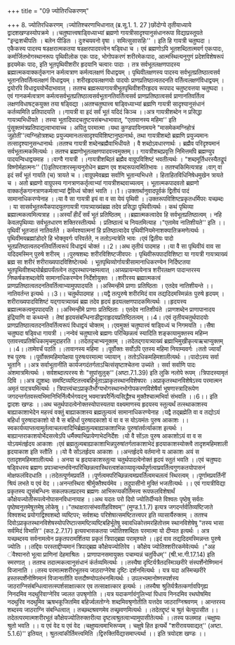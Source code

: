 +++
title = "09 ज्योतिरधिकरणम्"

+++
8. ज्योतिरधिकरणम् ।ज्योतिश्चरणाभिधानात् (ब्र.सू.1. 1. 27 )छोंदोग्ये तृतीयाध्याये द्वादशखण्डस्योपक्रमे ।।चतुष्पात्त्वषाड्विध्याभ्यां ब्रह्मणो गायत्रीसादृश्यानुसंधानरूपा विद्याप्रस्तूयते "इन्द्रःशचीपतिः । बलेन पीडितः । दुःश्चयवनो वृषा । समित्सुसासहिः'' । इति हि गायत्री चतुष्पदा । एकैकस्य पादस्य षडक्षरात्मकतया षडक्षरपादवत्त्वेन षड्विधा च । एवं ब्रह्मणोऽपि भूतशब्दितात्मवर्ग एकःपादः, कर्मार्जितभोगस्थानरूपः पृथिवीलोक एकः पादः, भोगोपकरणं शरीरमेकःपादः, आत्मस्थित्यनुगुणं प्रदेशविशेषरूपं हृदयमेकः पादः, इति भूतपृथिवीशरीर हृदयानि चत्वारः पादाः । तत्र सर्वभूतलक्षणपादस्य ब्रह्मात्मकवाक्कर्तृकगान कर्मत्वत्राण कर्मत्वलक्षणं विधाद्वयम् । पृथिवीलक्षणस्य पादस्य सर्वभूतप्रतिष्ठात्वसर्व भूतानतिवर्तित्वलक्षणं विधाद्वयम् । शरीरहृदयलक्षणयोः पादयोः प्राणप्रतिष्ठात्वतदनति वर्तित्वलक्षणंविधाद्वयम् । द्वयोरपि विधाद्वययोर्भेदाभावात् । ततश्च ब्रह्मरूपागायत्रीभूतपृथिवीशरीरहृदय रूपपाद चतुष्टवत्तया चतुष्पदा । एवं गानकर्मत्वत्राण कर्मत्वसर्वभूतप्रतिष्ठात्वसर्वभूतानतिवर्तित्वसर्व प्राणप्रतिष्ठात्वसर्व प्राणानतिवर्तित्व लक्षणविधाषट्कयुक्त तया षड्विद्या ।अतश्चतुष्पात्त्व षाड्विध्याभ्यां ब्रह्मणि गायत्री सादृश्यानुसंधानं कर्तव्यमिति प्रतिपादयति ।।गायत्री वा इदं सर्वं भूतं यदिदं किञ्च ।।अत्र गायत्रीशब्देन न प्रसिद्धा गायत्र्यभिधीयते । तस्या भूतादिपादचतुष्टयसंबन्धाभावात्, "एतावानस्य महिमा'' इति पुंसूक्तमंत्रप्रतिपाद्यत्वाभावाच्च । अपितु परमात्मा ।यथा कुण्डपायिनामयने "मासमेकमग्निहोत्रं जुहोती''त्यग्निहोत्रशब्दः प्रयुज्यमानःतत्सादृश्यविशिष्टानुष्ठानार्थः, तथा गायत्रीशब्दो ब्रह्मणि प्रयुज्यमानः तत्सादृश्यानुसन्धानार्थः ।ततश्च गायत्री शब्देनब्रह्मैवाभिधीयते । वै शब्दोऽवधारणार्थः । ब्रह्मैव परिदृश्यमानं सर्वभूतात्मकमित्यर्थः । ततश्च ब्रह्मणोभूतलक्षणपादवत्त्वमुक्तम्।। गायत्रीशब्दप्रवृत्ति निमित्तमपि ब्रह्मण्युप पादयन्विधाद्वयमाह ।।वाग्वै गायत्री ।।गायत्रीशब्दितं ब्रह्मैव वाग्रूपविशिष्टं भवतीत्यर्थः । "शब्दमूर्तिधरस्यैतद्रूपं विष्णोर्महात्मनः'' (1)इतिपराशरस्मृत्यनुरोधेन ब्रह्मण एव शब्दरूपत्वमितिभावः । ततश्चकिमित्यत्राह ।वाग् वा इदं सर्वं भूतं गायति (च) त्रायते च ।।वाग्रूपमेवब्रह्म सर्वाणि भूतान्यभिधत्ते । हिताहितविधिनिषेधमुखेन त्रायते च । अतो ब्रह्मणो वाग्रूपस्य गानत्राणकर्तृत्वाभ्यां गायत्रीशब्दवाच्यत्वम् । भूतात्मकपादवतो ब्रह्मणो वाक्कर्तृकगानत्राणकर्मत्वाभ्यां द्वैविध्यं चोक्तं भवति ।।1।।उक्तार्थानुवादपूर्वकं द्वितीयं पादं सामानाधिकरण्येनाह ।।या वै सा गायत्री इयं वा व सा येयं पृथिवी ।।उक्तरूपविशिष्टप्रकृतधर्मिपरः यच्छब्दः । या सासर्वभूतरूपैकपादयुतगायत्री गायत्र्याख्यंब्रह्म तदेव प्रसिद्धा पृथिवीत्यर्थः । कथं पृथिव्या ब्रह्मात्मकत्वमित्यत्राह ।।अस्याँ हीदँ सर्वं भूतं प्रतिष्ठितम् ।।ब्रह्मात्मकत्वादेव हि सर्वभूतप्रतिष्ठात्वम् । नहि केवलपृथिव्याः सर्वभूतधारण शक्तिरस्तीत्यर्थः । प्रतिष्ठात्वं च नियतमित्याह ।"एतामेव नातिशीयते'' इति ।।पृथिवीं भूतजातं नातिवर्तते । कर्मवश्यात्मनां हि प्रतिष्ठात्वादेव पृथिवीनियमेनाशक्यातिक्रमणेत्यर्थः । पृथिवीमयब्रह्मांडोदरे हि भोक्तृवर्गः परिवर्तते, न ततोऽन्यत्रेति भावः ।एवं द्वितीयः पादो भूतप्रतिष्ठात्वतदनतिवर्तित्वरूपं विधाद्वयं चोक्तं ।।2।।अथ तृतीयं पादमाह ।।या वै सा पृथिवीयं वाव सा यदिदमस्मिन् पुरुषे शरीरम् ।।पुरुषशब्दः शरीरविशिष्टजीवपरः । पृथिवीरूपपादविशिष्टा या गायत्री गायत्र्याख्यं ब्रह्म सा शरीरं शरीराख्यपादविशिष्टेत्यर्थः । भूतपृथिव्योर्गायत्रीसामानाधिकरण्येन निर्दिष्टतया भूतपृथिवीशब्दयोर्ब्रह्मपर्यंतत्वेन तदुपस्थापनक्षमत्वात् ।अग्र्यप्रायन्यायेनात्र शरीरलक्षण पादान्तरस्य निष्कर्षकशब्दत्वेपि सामानाधिकरण्येन निर्देशोयुक्तः ।।शरीरस्य ब्रह्मात्मकत्वं प्राणप्रतिष्ठात्वतदनतिवर्तित्वाभ्यामुपपादयति ।।अस्मिन्हीमे प्राणाः प्रतिष्ठिताः । एतदेव नातिशीयन्ते ।।नातिवर्तन्त इत्यर्थः ।।3।। चतुर्थंपादमाह ।।यद्वै तत्पुरुषे शरीरमिदं वाव तद्यदिदमस्मिन्नंतः पुरुषे हृदयम् ।शरीराख्यपादविशिष्टं यद्गायत्र्याख्यं ब्रह्म तदेव हृदयं हृदयलक्षणपादकमित्यर्थः ।।हृदयस्य ब्रह्मात्मकत्वमुपपादयति ।।अस्मिन्हीमे प्राणाः प्रतिष्ठिताः । एतदेव नातिशीयंते ।प्राणशब्देन प्राणापानादय इंद्रियाणि वा कथ्यन्ते । तेषां हृदयसंबन्धिनाडीद्वाराहृदयप्रतिष्ठितत्वम् ।।4।।एवं तृतीयचतुर्थपादयोः प्राणप्रतिष्ठात्वतदनतिवर्तित्वरूपं विधाद्वयं चोक्तम् ।।एवमुक्तं चतुष्पात्त्वं षाड्विध्यं च निगमयति ।।सैषा चतुष्पदा षड्विधा गायत्री ।।नन्वेवं चतुष्पात्त्वे ब्रह्मणः परिच्छिन्नत्वं स्यादिति शङ्कायामुक्तस्य महिम्न एतावत्त्वप्रतिषेधिकामृचमुदाहरति ।।तदेतदृचाभ्यनूक्तम् ।।तदेतद्गायत्र्याख्यं ब्रह्माभिमुखीकृत्यऋचाप्युक्तम् ।।4।।तामेवर्चं पठति ।।तावानस्य महिमा ।।पूर्वोक्तः सर्वोऽपि एतस्य महिमा नियाम्यवर्गः ।ततो ज्यायाँ श्च पुरुषः ।।पूर्वोक्तमहिमापेक्षया पुरुषःपरमात्मा ज्यायान् । ततोऽधिकमहिमशालीत्यर्थः ।।पादोऽस्य सर्वा भूतानि ।।अत्र सर्वाभूतानीति कार्यजगदंतर्गताऽचित्संसृष्टाश्चेतना उच्यंते । सर्वा सर्वाणि पादः अंशमात्रमित्यर्थः । सर्वशब्दात्परस्य शेः "सुपांसुलुक्'' (अष्टा.7.1.39) इति लुकि नलोपे रूपम् ।त्रिपादस्यामृतं दिवि ।।अत्र द्युशब्दः समष्टिव्यष्टितत्त्वबहिर्भूताऽप्राकृतस्थानविशेषपरः ।अप्राकृतस्थानविशेषेऽस्य परमात्मन अमृतं पादत्रयमित्यर्थः । त्रिपात्त्वंचाऽप्राकृतैर्भोग्यभोगस्थानभोगोपकरणविशेषैर्वा भूषणास्त्रादिरूपेण जगदन्तर्गतवस्त्वभिमानिभिर्नित्यैर्भगवदनु भवमात्रपरैर्नित्यसिद्धैश्च मुक्तैश्चात्मभिर्वा संभवति ।।6।। इति द्वादशः खण्डः ।।अथ चतुर्थपादत्वेनोक्तस्योपास्यतया वक्ष्यमाणस्य हृदयस्य स्तुत्यर्थं तत्स्थाकाशस्य बाह्याकाशाभेदेन महत्त्वं वक्तुं बाह्याकाशस्य ब्रह्मतुल्यत्वं सामानाधिकरण्येनाह ।यद्वै तद्ब्रह्मेति वा व तद्योऽयं बहिर्धा पुरुषादाकाशो यो वै स बहिर्धा पुरुषादकाशो यं वा व स योऽयमंतः पुरुष आकाशः ।।स्वकार्यव्याप्तत्वामूर्तत्वाचलत्वादिभिर्ब्रह्मतुल्यबाह्याकाशाभिन्नः पुरुषांतर्वर्त्याकाश इत्यर्थः । बाह्यान्तराकाशयोर्भेदसत्त्वेऽपि धर्मैक्याभिप्रायेणाभेदनिर्देशः ।यो वै सोंऽतः पुरुष आकाशोऽयं वा व स योऽयमंतर्हृदय आकाशः ।एवं ब्रह्मतुल्यबाह्याकाशाभिन्नपुरुषांतर्गताकाशाभेदं हृदयाकाशस्योक्त्वै तादृशमहिमशाली हृदयाकाश इति स्तौति ।।यो वै सोंऽतर्हृदय आकाशः ।।अन्तर्हृदये वर्तमानो य आकाशः अयं स एतादृशमहिमशालीत्यर्थः । अनया च हृदयाकाशस्तुत्या चतुर्थपादत्वेनोक्तं हृदयं स्तुतं भवति ।।एवं चतुष्पदः षड्विधस्य ब्रह्मणः प्रपञ्चान्तर्भावेनपरिच्छिन्नत्वास्थिरत्वशंकाव्यावृत्यर्थंपूर्णत्वाप्रवर्तित्वगुणकतयोपासनं मोक्षफलंविदधाति ।।तदेतत्पूर्णमप्रवर्ति ।।पूर्णत्वमपरिच्छिन्नत्वमप्रवर्तित्वमचलत्वं स्थिरत्वम् ।।पूर्णामप्रवर्तिनीं श्रियं लभते य एवं वेद ।।अनन्तस्थिरा श्रीर्मुक्तैश्वर्यमेव । तदुपासीनो मुक्तिं भजतीत्यर्थः ।। एवं गायत्रीविद्या प्रकृतस्य द्युसंबन्धिनः सकलफलप्रदस्य ब्रह्मणः आभिरूप्यकीर्तिमत्त्व रूपफलविशेषार्थं कौक्षेयज्योतीरूपत्वेनोपासनविधानायाह ।।अथ यदतः परो दिवो ज्योतिर्दीप्यते विश्वतः पृष्ठेषु सर्वतः पृष्ठेष्वनुत्तमेषूत्तमेषु लोकेषु ।।"तथाक्षरात्संभवतीहविश्वम्'' (मुण्ड.1.1.7) इत्यत्र जगदर्न्तर्वतिव्यष्टिजाते विश्वशब्द प्रयोगाद्विश्वशब्दो व्यष्टिपर; सर्वशब्दः परिशेषात्समष्टितत्त्वपर इति व्यासार्यैरुक्तम् । ततश्च दिवोऽप्राकृतस्थानविशेषस्योपरिष्टात्समष्टिव्यष्टिबहिर्भूतेषु स्वावधिकोत्तमरहितोत्तम स्थानविशेषेषु "तस्य भासा सर्वमिदं विभाति'' (कठ.2.7.17) इत्यवभासकतया ज्योतिश्शब्दितः परमात्मा यो दीप्यत इत्यर्थः । अत्र यच्छब्दस्य सर्वनामत्वेन प्रकृतपरामर्शितया प्रकृतं त्रिपाद्ब्रह्म परामृश्यते ।।इदं वाव तद्यदिदमस्मिन्नन्तः पुरुषे ज्योतिः ।।तद्दिवः परस्ताद्दीप्यमानं त्रिपाद्ब्रह्म कौक्षेयज्योतिरेव । कौक्षेय ज्योतिश्शरीरकमेवेत्यर्थः ।"अह ंवैश्वानरो भूत्वा प्राणिनां देहमाश्रितः । प्राणापानसमायुक्तः पचाम्यन्नं चतुर्विधम्'' (श्री.भा.गी.17.14) इति स्मरणात् । ततश्च तदात्मकत्वानुसंधानं कंर्तव्यमित्यर्थः ।।तस्यैषा दृष्टिर्यत्रैतदस्मिञ्छरीरे संस्पर्शेनोष्णिमानं विजानाति ।।तस्य परमात्मशरीरभूतस्य जाठराग्नेरेषा दृष्टिः दर्शनमित्यर्थः । यत्र यदा अस्मिच्छरीरे हस्तस्पर्शेनोष्णिमानं विजानातीति यत्तदौष्ण्योपलंभनमित्यर्थः । उपलभ्यमानोष्णस्पर्शस्य जाठराग्निसंबन्धित्वात्तत्स्पर्शसाक्षात्कार एव तत्साक्षात्कार इत्यर्थः ।।तस्यैषा श्रुतिर्यत्रैतत्कर्णावपिगृह्य निनदमिव नदथुरिवाग्नेरिव ज्वलत उपश्रृणोति ।।यत्र यदाकर्णावंगुलिभ्यां पिधाय निनदमिव रथघोषमिव नदथुरिव नदथुमिव ऋषभकूजितमिव बहिर्ज्वलतोग्नेः शब्दमिवश्रृणोतीति यत्तदेव जाठराग्निश्रवणम् । आन्तरस्य शब्दस्य जाठराग्नि संबन्धित्वात् । तच्छब्दश्रवणमेव तच्छ्रवणमित्यर्थः ।।तदेतद्दृष्टं च श्रुतं चेत्युपासीत ।।तदेतत्परमात्मशरीरभूतं कौक्षेयज्योतिरुक्तरीत्या दृष्टत्वश्रुतत्वाभ्यामुपासीतेत्यर्थः ।।तस्य फलमाह ।चक्षुष्यः श्रुतो भवति ।। य एवं वेद य एवं वेद ।चक्षुष्यत्वमाभिरूप्यम् । चक्षुषे हित इत्यर्थे "शरीरावयवाद्यत्'' (अष्टा. 5.1.6)'' इतियत् । श्रुतत्वांकीर्तिमत्त्वमिति ।द्विरुक्तिर्विद्यासमाप्त्यर्था ।। इति त्रयोदश खण्डः ।।